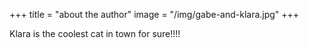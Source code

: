 +++
title = "about the author"
image = "/img/gabe-and-klara.jpg"
+++

Klara is the coolest cat in town for sure!!!!
